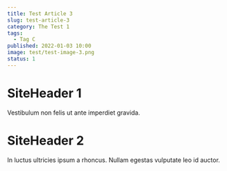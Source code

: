 ```yaml
---
title: Test Article 3
slug: test-article-3
category: The Test 1
tags:
  - Tag C
published: 2022-01-03 10:00
image: test/test-image-3.png
status: 1
---
```


# SiteHeader 1
Vestibulum non felis ut ante imperdiet gravida.

# SiteHeader 2
In luctus ultricies ipsum a rhoncus. Nullam egestas vulputate leo id auctor.
